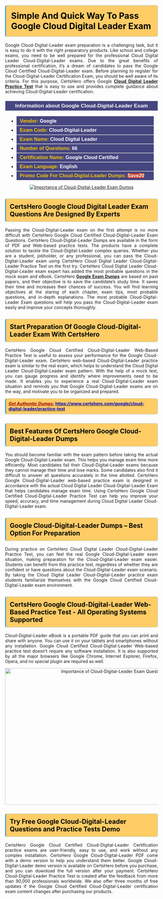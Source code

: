 <h1><strong><span style="display:block; color:#000000; background:#ffcc66; border: 0.5px solid #AED6F1 ; border-left: 3px solid #3498DB; padding: .6em; border-radius: 6px;">Simple And Quick Way To Pass Google Cloud Digital Leader Exam</span></strong></h1>

<p style="text-align: justify;">Google Cloud-Digital-Leader exam preparation is a challenging task, but it is easy to do it with the right preparatory products. Like school and college exams, you need to be well prepared for the professional Cloud Digital Leader Cloud-Digital-Leader exams. Due to the great benefits of professional certification, it’s a dream of candidates to pass the Google Cloud Certified Cloud-Digital-Leader exam. Before planning to register for the Cloud-Digital-Leader Certification Exam, you should be well aware of its criteria. For this purpose, CertsHero offers Google <a href="https://www.certshero.com/google/cloud-digital-leader"><strong>Cloud Digital Leader Practice Test</strong></a> that is easy to use and provides complete guidance about achieving Cloud-Digital-Leader certification.</p>

<h3 style="background: #454580; border: 1px solid rgb(204, 204, 204); padding: 5px 10px; text-align: center;"><span style="color:#ffffff;"><span style="font-size:11pt"><span style="line-height:normal"><span style="font-family:Calibri,sans-serif"><b><span style="font-size:13.0pt"><span cambria="">Information about Google Cloud-Digital-Leader Exam</span></span></b></span></span></span></span></h3>

<ul>
	<li style="margin:0cm 10pt">
	<div style="background:#454580; border: 1px solid rgb(204, 204, 204); padding: 5px 10px; text-align: justify;"><span style="font-size:11pt"><span style="line-height:normal"><span style="tab-stops:list 36.0pt"><span style="font-fam ily:Calibri,sans-serif"><b><span style="font-size:12.0pt"><span new="" roman="" style="font-family:" times=""><span style="color:#f1c40f;">Vendor:</span> <span style="color:#ffffff;">Google</span></span></span></b></span></span></span></span></div>
	</li>
	<li style="margin:0cm 10pt">
	<div style="background: #454580; border: 1px solid rgb(204, 204, 204); padding: 5px 10px; text-align: justify;"><span style="font-size:11pt"><span style="line-height:normal"><span style="tab-stops:list 36.0pt"><span style="font-family:Calibri,sans-serif"><b><span style="font-size:12.0pt"><span new="" roman="" style="font-family:" times=""><span style="color:#f1c40f;">Exam Code:</span> <span style="color:#ffffff;">Cloud-Digital-Leader</span></span></span></b></span></span></span></span></div>
	</li>
	<li style="margin:0cm 10pt">
	<div style="background: #454580; border: 1px solid rgb(204, 204, 204); padding: 5px 10px; text-align: justify;"><span style="font-size:11pt"><span style="line-height:normal"><span style="tab-stops:list 36.0pt"><span style="font-family:Calibri,sans-serif"><b><span style="font-size:12.0pt"><span new="" roman="" style="font-family:" times=""><span style="color:#f1c40f;">Exam Name:</span> <span style="color:#ffffff;">Cloud Digital Leader</span></span></span></b></span></span></span></span></div>
	</li>
	<li style="margin:0cm 10pt">
	<div style="background: #454580; border: 1px solid rgb(204, 204, 204); padding: 5px 10px;"><span style="font-size:11pt"><span style="line-height:normal"><span style="tab-stops:list 36.0pt"><span style="font-family:Calibri,sans-serif"><b><span style="font-size:12.0pt"><span new="" roman="" style="font-family:" times=""><span style="color:#f1c40f;">Number of Questions: </span><span style="color:#ffffff;">66</span></span></span></b></span></span></span></span></div>
	</li>
	<li style="margin:0cm 10pt">
	<div style="background: #454580; border: 1px solid rgb(204, 204, 204); padding: 5px 10px; text-align: justify;"><span style="font-size:11pt"><span style="line-height:normal"><span style="tab-stops:list 36.0pt"><span style="font-family:Calibri,sans-serif"><b><span style="font-size:12.0pt"><span new="" roman="" style="font-family:" times=""><span style="color:#f1c40f;">Certification Name:</span> <span style="color:#ffffff;">Google Cloud Certified</span></span></span></b></span></span></span></span></div>
	</li>
	<li style="margin:0cm 10pt">
	<div style="background: #454580; border: 1px solid rgb(204, 204, 204); padding: 5px 10px; text-align: justify;"><span style="font-size:11pt"><span style="line-height:normal"><span style="tab-stops:list 36.0pt"><span style="font-family:Calibri,sans-serif"><b><span style="font-size:12.0pt"><span new="" roman="" style="font-family:" times=""><span style="color:#f1c40f;">Exam Language:</span> <span style="color:#ffffff;">English</span></span></span></b></span></span></span></span></div>
	</li>
	<li style="margin:0cm 10pt">
	<div style="background: #454580; border: 1px solid rgb(204, 204, 204); padding: 5px 10px;"><span style="font-size:11pt"><span style="line-height:normal"><span style="tab-stops:list 36.0pt"><span style="font-family:Calibri,sans-serif"><b><span style="font-size:12.0pt"><span new="" roman="" style="font-family:" times=""><span style="color:#f1c40f;">Promo Code For Cloud-Digital-Leader Dumps: </span><span style="color:#ffffff;"><span style="background-color:#c0392b;">Save20</span></span></span></span></b></span></span></span></span></div>
	</li>
</ul>

<p style="text-align: center;"><a href="https://www.certshero.com/google/cloud-digital-leader" rel="NOFOLLOW"><img alt="Importance of Cloud-Digital-Leader Exam Dumps" src="https://i.imgur.com/UZuq4Dk.jpeg" /></a></p>

<h2><strong><span style="display:block; color:#000000; background:#ffcc66; border: 0.5px solid #AED6F1 ; border-left: 3px solid #3498DB; padding: .6em; border-radius: 6px;">CertsHero Google Cloud Digital Leader Exam Questions Are Designed By Experts</span></strong></h2>

<p style="text-align: justify;">Passing the Cloud-Digital-Leader exam on the first attempt is no more difficult with CertsHero Google Cloud Certified Cloud-Digital-Leader Exam Questions. CertsHero Cloud-Digital-Leader Dumps are available in the form of PDF and Web-based practice tests. The products have a complete solution to tackle the Cloud-Digital-Leader complex queries. Whether you are a student, jobholder, or any professional, you can pass the Cloud-Digital-Leader exam using CertsHero Cloud Digital Leader Cloud-Digital-Leader Practice Test on the first try. CertsHero Cloud Digital Leader Cloud-Digital-Leader exam expert has added the most probable questions in the mock exam and eBook. CertsHero <a href="https://www.certshero.com/google"><strong>Google Exam Dumps</strong></a> are based on past papers, and their objective is to save the candidate’s study time. It saves their time and increases their chances of success. You will find learning objectives at the staring of each chapter, exam tips, most probable questions, and in-depth explanations. The most probable Cloud-Digital-Leader Exam questions will help you pass the Cloud-Digital-Leader exam easily and improve your concepts thoroughly.</p>

<h2><strong><span style="display:block; color:#000000; background:#ffcc66; border: 0.5px solid #AED6F1 ; border-left: 3px solid #3498DB; padding: .6em; border-radius: 6px;">Start Preparation Of Google Cloud-Digital-Leader Exam With CertsHero</span></strong></h2>

<p style="text-align: justify;">CertsHero Google Cloud Certified Cloud-Digital-Leader Web-Based Practice Test is useful to assess your performance for the Google Cloud-Digital-Leader exam. CertsHero web-based Cloud-Digital-Leader practice exam is similar to the real exam, which helps to understand the Cloud Digital Leader Cloud-Digital-Leader exam pattern. With the help of a mock test, you can gauge progress and identify where improvements need to be made. It enables you to experience a real Cloud-Digital-Leader exam situation and reminds you that Google Cloud-Digital-Leader exams are on the way, and motivate you to be organized and prepared.</p>

<p><strong><span style="display:block; color:#990000; background:#ffcc66; border: 0.5px solid #AED6F1 ; border-left: 3px solid #3498DB; padding: .6em; border-radius: 6px;"><span style="font-size:14px;"><u><i>Get Authentic Dumps:</i></u></span> <a href="https://www.certshero.com/google/cloud-digital-leader/practice-test"><span style="color:#0000cc;">https://www.certshero.com/google/cloud-digital-leader/practice-test</span></a></span></strong></p>

<h2><strong><span style="display:block; color:#000000; background:#ffcc66; border: 0.5px solid #AED6F1 ; border-left: 3px solid #3498DB; padding: .6em; border-radius: 6px;">Best Features Of CertsHero Google Cloud-Digital-Leader Dumps</span></strong></h2>

<p style="text-align: justify;">You should become familiar with the exam pattern before taking the actual Google Cloud-Digital-Leader exam. This helps you manage exam time more efficiently. Most candidates fail their Cloud-Digital-Leader exams because they cannot manage their time and lose marks. Some candidates also find it difficult to answer all questions accurately in the time allotted. CertsHero Google Cloud-Digital-Leader web-based practice exam is designed in accordance with the actual Cloud Digital Leader Cloud-Digital-Leader Exam that helps candidates manage exam time. Using CertsHero Google Cloud Certified Cloud-Digital-Leader Practice Test can help you improve your speed, accuracy, and time management during Cloud Digital Leader Cloud-Digital-Leader exam.</p>

<h2><strong><span style="display:block; color:#000000; background:#ffcc66; border: 0.5px solid #AED6F1 ; border-left: 3px solid #3498DB; padding: .6em; border-radius: 6px;">Google Cloud-Digital-Leader Dumps – Best Option For Preparation</span></strong></h2>

<p style="text-align: justify;">During practice on CertsHero Cloud Digital Leader Cloud-Digital-Leader Practice Test, you can feel the real Google Cloud-Digital-Leader exam situation, making preparation for the Cloud-Digital-Leader exam easier. Students can benefit from this practice test, regardless of whether they are confident or have questions about the Cloud-Digital-Leader exam scenario. By taking the Cloud Digital Leader Cloud-Digital-Leader practice exam students familiarize themselves with the Google Cloud Certified Cloud-Digital-Leader exam environment.</p>

<h2><strong><span style="display:block; color:#000000; background:#ffcc66; border: 0.5px solid #AED6F1 ; border-left: 3px solid #3498DB; padding: .6em; border-radius: 6px;">CertsHero Google Cloud-Digital-Leader Web-Based Practice Test - All Operating Systems Supported</span></strong></h2>

<p style="text-align: justify;">Cloud-Digital-Leader eBook is a portable PDF guide that you can print and share with anyone. You can use it on your tablets and smartphones without any installation. Google Cloud Certified Cloud-Digital-Leader Web-based practice test doesn’t require any software installation. It is also supported by all the major browsers like Google Chrome, Internet Explorer, Firefox, Opera, and no special plugin are required as well.</p>

<p style="text-align: center;"><a href="https://www.certshero.com/product-detail/cloud-digital-leader" rel="NOFOLLOW"><img alt="Importance of Cloud-Digital-Leader Exam Questions" height="450" src="https://i.redd.it/vixpkfso1g981.jpg" width="700" /></a></p>

<h2><strong><span style="display:block; color:#000000; background:#ffcc66; border: 0.5px solid #AED6F1 ; border-left: 3px solid #3498DB; padding: .6em; border-radius: 6px;">Try Free Google Cloud-Digital-Leader Questions and Practice Tests Demo</span></strong></h2>

<p style="text-align: justify;">CertsHero Google Cloud Certified Cloud-Digital-Leader Certification practice exams are user-friendly, easy to use, and work without any complex installation. CertsHero Google Cloud-Digital-Leader PDF come with a demo version to help you understand them better. Google Cloud-Digital-Leader demo version is available on CertsHero before you purchase, and you can download the full version after your payment. CertsHero Cloud-Digital-Leader Practice Test is created after the feedback from more than 90,000 professionals worldwide. We also offer three months of free updates if the Google Cloud Certified Cloud-Digital-Leader certification exam content changes after purchasing our products.</p>

